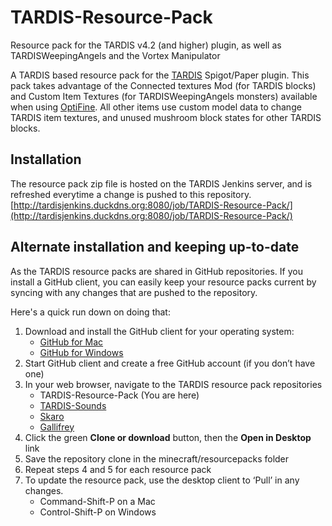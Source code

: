 # TARDIS-Resource-Pack

Resource pack for the TARDIS v4.2 (and higher) plugin, as well as TARDISWeepingAngels and the Vortex Manipulator

A TARDIS based resource pack for the [TARDIS](http://dev.bukkit.org/bukkit-plugins/tardis/) Spigot/Paper plugin. This pack takes advantage of the Connected textures Mod (for TARDIS blocks) and Custom Item Textures (for TARDISWeepingAngels monsters) available when using [OptiFine](http://www.minecraftforum.net/forums/mapping-and-modding/minecraft-mods/1272953). All other items use custom model data to change TARDIS item textures, and unused mushroom block states for other TARDIS blocks.

## Installation

The resource pack zip file is hosted on the TARDIS Jenkins server, and is refreshed everytime a change is pushed to this repository. [http://tardisjenkins.duckdns.org:8080/job/TARDIS-Resource-Pack/](http://tardisjenkins.duckdns.org:8080/job/TARDIS-Resource-Pack/)

## Alternate installation and keeping up-to-date

As the TARDIS resource packs are shared in GitHub repositories. If you install a GitHub client, you can easily keep your resource packs current by syncing with any changes that are pushed to the repository.

Here's a quick run down on doing that:

1. Download and install the GitHub client for your operating system:
   * [GitHub for Mac](https://mac.github.com/)
   * [GitHub for Windows](https://windows.github.com/)
2. Start GitHub client and create a free GitHub account (if you don’t have one)
3. In your web browser, navigate to the TARDIS resource pack repositories
   * TARDIS-Resource-Pack (You are here)
   * [TARDIS-Sounds](https://github.com/eccentricdevotion/TARDIS-SoundResourcePack)
   * [Skaro](https://github.com/eccentricdevotion/Skaro)
   * [Gallifrey](https://github.com/eccentricdevotion/Gallifrey)
4. Click the green __Clone or download__ button, then the __Open in Desktop__ link
5. Save the repository clone in the minecraft/resourcepacks folder
6. Repeat steps 4 and 5 for each resource pack
7. To update the resource pack, use the desktop client to ‘Pull’ in any changes.
   * Command-Shift-P on a Mac
   * Control-Shift-P on Windows
